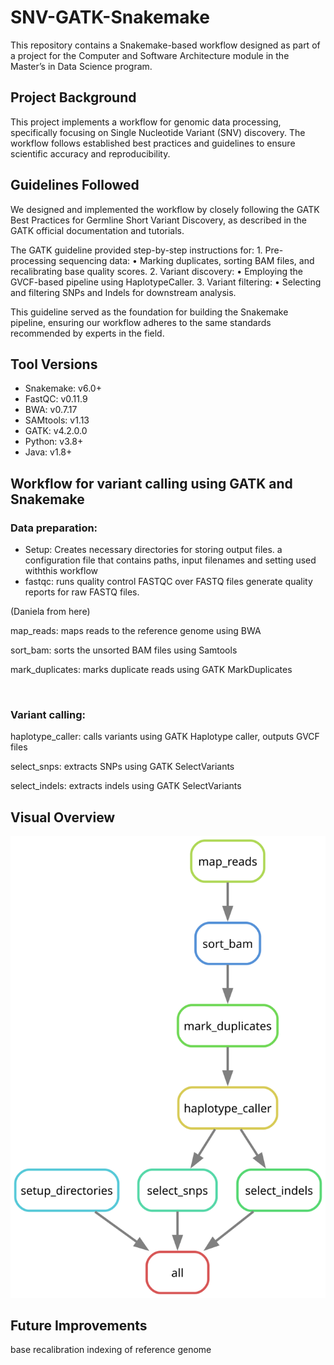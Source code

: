 # SNV-GATK-Snakemake
This repository contains a Snakemake-based workflow designed as part of a project for the Computer and Software Architecture module in the Master’s in Data Science program.

## Project Background
This project implements a workflow for genomic data processing, specifically focusing on Single Nucleotide Variant (SNV) discovery. The workflow follows established best practices and guidelines to ensure scientific accuracy and reproducibility.

## Guidelines Followed

We designed and implemented the workflow by closely following the GATK Best Practices for Germline Short Variant Discovery, as described in the GATK official documentation and tutorials.

The GATK guideline provided step-by-step instructions for:
	1.	Pre-processing sequencing data:
	•	Marking duplicates, sorting BAM files, and recalibrating base quality scores.
	2.	Variant discovery:
	•	Employing the GVCF-based pipeline using HaplotypeCaller.
	3.	Variant filtering:
	•	Selecting and filtering SNPs and Indels for downstream analysis.

This guideline served as the foundation for building the Snakemake pipeline, ensuring our workflow adheres to the same standards recommended by experts in the field.
 
## Tool Versions
- Snakemake: v6.0+
- FastQC: v0.11.9
- BWA: v0.7.17
- SAMtools: v1.13
- GATK: v4.2.0.0
- Python: v3.8+
- Java: v1.8+

## Workflow for variant calling using GATK and Snakemake

### Data preparation: ​

- Setup: Creates necessary directories for storing output files.
    a configuration file that contains paths, input filenames and setting used withthis workflow
- fastqc: 
    runs quality control FASTQC over FASTQ files​  generate quality reports for raw FASTQ files.


(Daniela from here)

map_reads: maps reads to the reference genome using BWA​

sort_bam: sorts the unsorted BAM files using Samtools​

mark_duplicates: marks duplicate reads using GATK MarkDuplicates​

​
### Variant calling: ​

haplotype_caller: calls variants using GATK Haplotype caller, outputs GVCF files​

select_snps: extracts SNPs using GATK SelectVariants ​

select_indels: extracts indels using GATK SelectVariants ​




## Visual Overview
![workflow_figure](rulegraph.svg)

## Future Improvements
base recalibration
indexing of reference genome 